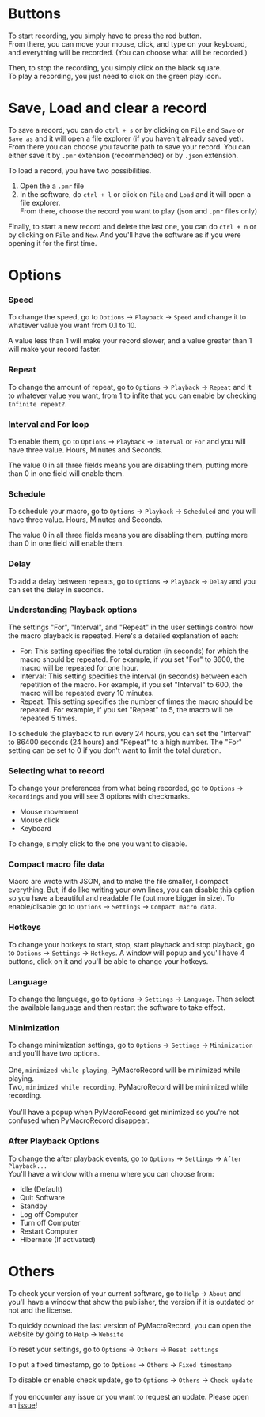 
# Buttons

To start recording, you simply have to press the red button.\
From there, you can move your mouse, click, and type on your keyboard, and everything will be recorded. (You can choose what will be recorded.)


Then, to stop the recording, you simply click on the black square.\
To play a recording, you just need to click on the green play icon.

# Save, Load and clear a record
To save a record, you can do `ctrl + s` or by clicking on `File` and `Save` or `Save as` and it will open a file explorer (if you haven't already saved yet).
From there you can choose you favorite path to save your record. You can either save it by `.pmr` extension (recommended) or by `.json` extension.

To load a record, you have two possibilities.
1. Open the a `.pmr` file
2. In the software, do `ctrl + l` or click on `File` and `Load` and it will open a file explorer.\
From there, choose the record you want to play (json and `.pmr` files only)

Finally, to start a new record and delete the last one, you can do `ctrl + n` or by clicking on `File` and `New`.
And you'll have the software as if you were opening it for the first time.

# Options

### Speed
To change the speed, go to `Options` -> `Playback` -> `Speed` and change it to whatever value you want from 0.1 to 10.

A value less than 1 will make your record slower, and a value greater than 1 will make your record faster.


### Repeat
To change the amount of repeat, go to `Options` -> `Playback` -> `Repeat` and it to whatever value you want, from 1 to infite that you can enable by checking `Infinite repeat?`.

### Interval and For loop
To enable them, go to `Options` -> `Playback` -> `Interval` or `For` and you will have three value. Hours, Minutes and Seconds. 

The value 0 in all three fields means you are disabling them, putting more than 0 in one field will enable them.

### Schedule
To schedule your macro, go to `Options` -> `Playback` -> `Scheduled` and you will have three value. Hours, Minutes and Seconds. 

The value 0 in all three fields means you are disabling them, putting more than 0 in one field will enable them.

### Delay
To add a delay between repeats, go to `Options` -> `Playback` -> `Delay` and you can set the delay in seconds.

### Understanding Playback options
The settings "For", "Interval", and "Repeat" in the user settings control how the macro playback is repeated. Here's a detailed explanation of each:
* For: This setting specifies the total duration (in seconds) for which the macro should be repeated. For example, if you set "For" to 3600, the macro will be repeated for one hour.
* Interval: This setting specifies the interval (in seconds) between each repetition of the macro. For example, if you set "Interval" to 600, the macro will be repeated every 10 minutes.
* Repeat: This setting specifies the number of times the macro should be repeated. For example, if you set "Repeat" to 5, the macro will be repeated 5 times.

To schedule the playback to run every 24 hours, you can set the "Interval" to 86400 seconds (24 hours) and "Repeat" to a high number. The "For" setting can be set to 0 if you don't want to limit the total duration.



### Selecting what to record
To change your preferences from what being recorded, go to `Options` -> `Recordings` and you will see 3 options with checkmarks.

* Mouse movement
* Mouse click
* Keyboard

To change, simply click to the one you want to disable.

### Compact macro file data
Macro are wrote with JSON, and to make the file smaller, I compact everything. But, if do like writing your own lines, you can disable this option so you have a beautiful and readable file (but more bigger in size).
To enable/disable go to `Options` -> `Settings` -> `Compact macro data`.

### Hotkeys

To change your hotkeys to start, stop, start playback and stop playback, go to `Options` -> `Settings` -> `Hotkeys`.
A window will popup and you'll have 4 buttons, click on it and you'll be able to change your hotkeys.

### Language

To change the language, go to `Options` -> `Settings` -> `Language`.
Then select the available language and then restart the software to take effect.

### Minimization
To change minimization settings, go to `Options` -> `Settings` -> `Minimization` and you'll have two options.
\
\
One, `minimized while playing`, PyMacroRecord will be minimized while playing.
\
Two, `minimized while recording`, PyMacroRecord will be minimized while recording.
\
\
You'll have a popup when PyMacroRecord get minimized so you're not confused when PyMacroRecord disappear.

### After Playback Options
To change the after playback events, go to `Options` -> `Settings` -> `After Playback...`
\
You'll have a window with a menu where you can choose from:
* Idle (Default)
* Quit Software
* Standby
* Log off Computer
* Turn off Computer
* Restart Computer
* Hibernate (If activated)

# Others

To check your version of your current software, go to `Help` -> `About` and you'll have a window that show the publisher, the version if it is outdated or not and the license.

To quickly download the last version of PyMacroRecord, you can open the website by going to `Help` -> `Website` 

To reset your settings, go to `Options` -> `Others` -> `Reset settings`

To put a fixed timestamp, go to `Options` -> `Others` -> `Fixed timestamp`


To disable or enable check update, go to `Options` -> `Others` -> `Check update`
\
\
If you encounter any issue or you want to request an update. Please open an [issue](https://github.com/LOUDO56/PyMacroRecord/issues)!



